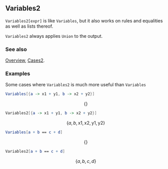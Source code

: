 ## Variables2

`Variables2[expr]` is like `Variables`, but it also works on rules and equalities as well as lists thereof.

`Variables2` always applies `Union` to the output.

### See also

[Overview](Extra/FeynCalc.md), [Cases2](Cases2.md).

### Examples

Some cases where `Variables2` is much more useful than `Variables`

```mathematica
Variables[{a -> x1 + y1, b -> x2 + y2}]
```

$$\{\}$$

```mathematica
Variables2[{a -> x1 + y1, b -> x2 + y2}]
```

$$\{a,b,\text{x1},\text{x2},\text{y1},\text{y2}\}$$

```mathematica
Variables[a + b == c + d]
```

$$\{\}$$

```mathematica
Variables2[a + b == c + d]
```

$$\{a,b,c,d\}$$